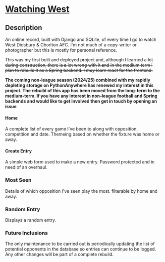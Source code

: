 # [Watching West](https://yanader.pythonanywhere.com/watchingwest/)

## Description

An online record, built with Django and SQLite, of every time I go to watch West Didsbury & Chorlton AFC. I'm not much of a copy-writer or photographer but this is mostly for personal reference.

~~This was my first built and deployed project and, although I learned a lot during construction, there is a lot wrong with it and in the medium term I plan to rebuild it as a Spring backend. I _may_ learn react for the frontend.~~

**The coming non-league season (2024/25) combined with my rapidly depleting storage on PythonAnywhere has renewed my interest in this project. The rebuild of this app has been moved from the long-term to the medium-term. If you have any interest in non-league football and Spring backends and would like to get involved then get in touch by opening an issue**

#### Home

A complete list of every game I've been to along with opposition, competition and date. Themeing based on whether the fixture was home or away.

#### Create Entry

A simple web form used to make a new entry. Password protected and in need of an overhaul.

### Most Seen

Details of which opposition I've seen play the most. filterable by home and away.

### Random Entry

Displays a random entry.

### Future Inclusions

The only maintenance to be carried out is periodically updating the list of potential opponents in the database so entries can continue to be logged. Any other changes will be part of a complete rebuild.
